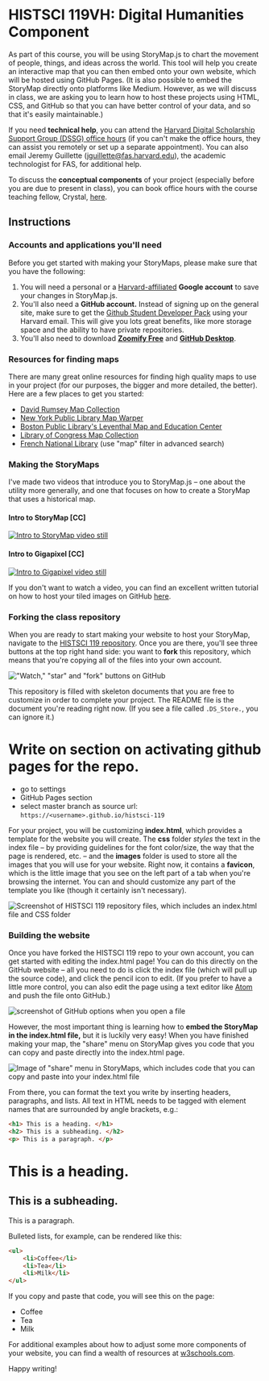 # HISTSCI 119VH: Digital Humanities Component

As part of this course, you will be using StoryMap.js to chart the movement of people, things, and ideas across the world. This tool will help you create an interactive map that you can then embed onto your own website, which will be hosted using GitHub Pages. (It is also possible to embed the StoryMap directly onto platforms like Medium. However, as we will discuss in class, we are asking you to learn how to host these projects using HTML, CSS, and GitHub so that you can have better control of your data, and so that it's easily maintainable.)

If you need **technical help**, you can attend the [Harvard Digital Scholarship Support Group (DSSG) office hours](<https://dssg.fas.harvard.edu/event/dssg-office-hours-f19-th/>) (if you can't make the office hours, they can assist you remotely or set up a separate appointment). You can also email Jeremy Guillette (jguillette@fas.harvard.edu), the academic technologist for FAS, for additional help. 

To discuss the **conceptual components** of your project (especially before you are due to present in class), you can book office hours with the course teaching fellow, Crystal, [here](https://crystallee.youcanbook.me/). 

## Instructions

### Accounts and applications you'll need

Before you get started with making your StoryMaps, please make sure that you have the following: 

1. You will need a personal or a [Harvard-affiliated](https://www.seas.harvard.edu/sites/default/files/files/Education%20and%20Teaching%20Policies/Google%20Harvard%20account%20setup.pdf) **Google account** to save your changes in StoryMap.js.
2. You'll also need a **GitHub account.** Instead of signing up on the general site, make sure to get the [Github Student Developer Pack](https://education.github.com/pack) using your Harvard email. This will give you lots great benefits, like more storage space and the ability to have private repositories.
3. You'll also need to download [**Zoomify Free**](http://www.zoomify.com/free.htm) and [**GitHub Desktop**](https://desktop.github.com/).

### Resources for finding maps 

There are many great online resources for finding high quality maps to use in your project (for our purposes, the bigger and more detailed, the better). Here are a few places to get you started: 

* [David Rumsey Map Collection](https://www.davidrumsey.com/) 
* [New York Public Library Map Warper](http://maps.nypl.org/warper/)
* [Boston Public Library's Leventhal Map and Education Center](https://www.leventhalmap.org/)
* [Library of Congress Map Collection](https://www.loc.gov/maps) 
* [French National Library](https://gallica.bnf.fr/accueil/en/content/accueil-en?mode=desktop) (use "map" filter in advanced search) 

### Making the StoryMaps

I've made two videos that introduce you to StoryMap.js – one about the utility more generally, and one that focuses on how to create a StoryMap that uses a historical map.

#### Intro to StoryMap [CC]

[![Intro to StoryMap video still](https://i.imgur.com/BUvXPFW.png)](https://youtu.be/wZjAc8_VOaY)

#### Intro to Gigapixel [CC]

[![Intro to Gigapixel video still](https://i.imgur.com/u8qLDHZ.png)](https://youtu.be/zfhouzPCYBA) 

If you don't want to watch a video, you can find an excellent written tutorial on how to host your tiled images on GitHub [here](https://github.com/NUKnightLab/StoryMapJS/blob/master/GITHUB_HOSTING/GITHUB_HOSTING.md).

### Forking the class repository 

When you are ready to start making your website to host your StoryMap, navigate to the [HISTSCI 119 repository](https://github.com/crystaljjlee/histsci-119). Once you are there, you'll see three buttons at the top right hand side: you want to **fork** this repository, which means that you're copying all of the files into your own account. 

!["Watch," "star" and "fork" buttons on GitHub](https://help.github.com/assets/images/help/repository/fork_button.jpg)

This repository is filled with skeleton documents that you are free to customize in order to complete your project. The README file is the document you're reading right now. (If you see a file called `.DS_Store.`, you can ignore it.)

# Write on section on activating github pages for the repo. 
- go to settings
- GitHub Pages section
- select master branch as source
url: `https://<username>.github.io/histsci-119`

For your project, you will be customizing **index.html**, which provides a template for the website you will create. The **css** folder *styles* the text in the index file – by providing guidelines for the font color/size, the way that the page is rendered, etc. – and the **images** folder is used to store all the images that you will use for your website. Right now, it contains a **favicon**, which is the little image that you see on the left part of a tab when you're browsing the internet. You can and should customize any part of the template you like (though it certainly isn't necessary). 

![Screenshot of HISTSCI 119 repository files, which includes an index.html file and CSS folder](<https://i.imgur.com/2ss0cfi.png>)

### Building the website 

Once you have forked the HISTSCI 119 repo to your own account, you can get started with editing the index.html page! You can do this directly on the GitHub website – all you need to do is click the index file (which will pull up the source code), and click the pencil icon to edit. (If you prefer to have a little more control, you can also edit the page using a text editor like [Atom](https://atom.io/) and push the file onto GitHub.)

![screenshot of GitHub options when you open a file](https://i.imgur.com/9WUG8MT.png)

However, the most important thing is learning how to **embed the StoryMap in the index.html file,** but it is luckily very easy! When you have finished making your map, the "share" menu on StoryMap gives you code that you can copy and paste directly into the index.html page. 

![Image of "share" menu in StoryMaps, which includes code that you can copy and paste into your index.html file](https://i.imgur.com/rAOIjxT.png)

From there, you can format the text you write by inserting headers, paragraphs, and lists. All text in HTML needs to be tagged with element names that are surrounded by angle brackets, e.g.: 

```html
<h1> This is a heading. </h1>
<h2> This is a subheading. </h2>
<p> This is a paragraph. </p>
```

# This is a heading. 

## This is a subheading. 

This is a paragraph. 


Bulleted lists, for example, can be rendered like this: 

``` html
<ul>
	<li>Coffee</li>
	<li>Tea</li>
	<li>Milk</li>
</ul>
```

If you copy and paste that code, you will see this on the page: 


* Coffee 
* Tea 
* Milk 

For additional examples about how to adjust some more components of your website, you can find a wealth of resources at [w3schools.com](https://www.w3schools.com/). 

Happy writing!
